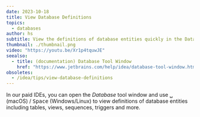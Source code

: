 ```yaml
---
date: 2023-10-18
title: View Database Definitions
topics:
  - databases
author: hs
subtitle: View the definitions of database entities quickly in the Database Tool Window
thumbnail: ./thumbnail.png
video: "https://youtu.be/Xr1p4tquwJE"
seealso:
  - title: (documentation) Database Tool Window
    href: "https://www.jetbrains.com/help/idea/database-tool-window.html"
obsoletes:
  - /idea/tips/view-database-definitions
---
```


In our paid IDEs, you can open the _Database_ tool window and use <kbd>␣</kbd> (macOS) / <kbd>Space</kbd> (Windows/Linux) to view definitions of database entities including tables, views, sequences, triggers and more.
